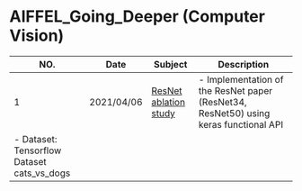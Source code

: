 # AIFFEL_Going_Deeper (Computer Vision)

|NO.|Date|Subject|Description|
|---|----|-------|-----------|
|1|2021/04/06|[ResNet ablation study](https://github.com/rladjswkd/AIFFEL_Going_Deeper/blob/main/%5B20210406%5DResNet%20Ablation%20Study/ResNet%20Ablation%20Study.ipynb)|- Implementation of the ResNet paper (ResNet34, ResNet50) using keras functional API   
- Dataset: Tensorflow Dataset cats_vs_dogs|
